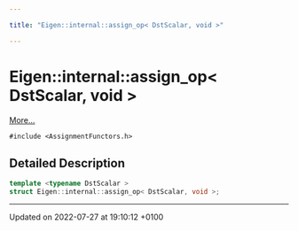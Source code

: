 ```yaml
---

title: "Eigen::internal::assign_op< DstScalar, void >"

---
```


# Eigen::internal::assign_op< DstScalar, void >



 [More...](#detailed-description)


`#include <AssignmentFunctors.h>`

## Detailed Description

```cpp
template <typename DstScalar >
struct Eigen::internal::assign_op< DstScalar, void >;
```

-------------------------------

Updated on 2022-07-27 at 19:10:12 +0100